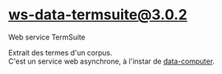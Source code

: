 # ws-data-termsuite@3.0.2

Web service TermSuite

Extrait des termes d'un corpus.  
C'est un service web asynchrone, à l'instar de
[data-computer](../data-computer/).
